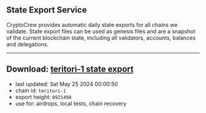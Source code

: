 ## State Export Service
CryptoCrew provides automatic daily state exports for all chains we validate. State export files can be used as genesis files and are a snapshot of the current blockchain state, including all validators, accounts, balances and delegations.

---
**Download: [teritori-1 state export](https://dl-eu2.ccvalidators.com/SERVICE/teritori/teritori-1_export_8921498.json)**
---

- last updated: Sat May 25 2024 00:00:50
- chain id: `teritori-1`
- export height: `8921498`
- use for: airdrops, local tests, chain recovery
